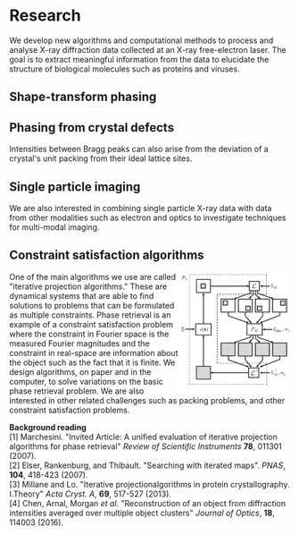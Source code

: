 # Research

We develop new algorithms and computational methods to process and analyse X-ray diffraction data collected at an X-ray free-electron laser. The goal is to extract meaningful information from the data to elucidate the structure of biological molecules such as proteins and viruses.

## Shape-transform phasing


## Phasing from crystal defects
Intensities between Bragg peaks can also arise from the deviation of a crystal's unit packing from their ideal lattice sites.



## Single particle imaging

We are also interested in combining single particle X-ray data with data from other modalities such as electron and optics to investigate techniques for multi-modal imaging.


## Constraint satisfaction algorithms
<img align="right" src="figs/res_algo.png" width="200">

One of the main algorithms we use are called "iterative projection algorithms." These are dynamical systems that are able to find solutions to problems that can be formulated as multiple constraints. Phase retrieval is an example of a constraint satisfaction problem where the constraint in Fourier space is the measured Fourier magnitudes and the constraint in real-space are information about the object such as the fact that it is finite. We design algorithms, on paper and in the computer, to solve variations on the basic phase retrieval problem. We are also interested in other related challenges such as packing problems, and other constraint satisfaction problems.

**Background reading**
<br>
[1] Marchesini. "Invited Article: A unified evaluation of iterative projection algorithms for phase retrieval" _Review of Scientific Instruments_ **78**, 011301 (2007).
<br>
[2] Elser, Rankenburg, and Thibault. "Searching with iterated maps". _PNAS_, **104**, 418-423 (2007).
<br>
[3] Millane and Lo. "Iterative projectionalgorithms in protein crystallography. I.Theory"  _Acta Cryst. A_, **69**, 517-527 (2013).
<br>
[4] Chen, Arnal, Morgan _et al_. "Reconstruction of an object from diffraction intensities averaged over multiple object clusters" _Journal of Optics_, **18**, 114003 (2016).
